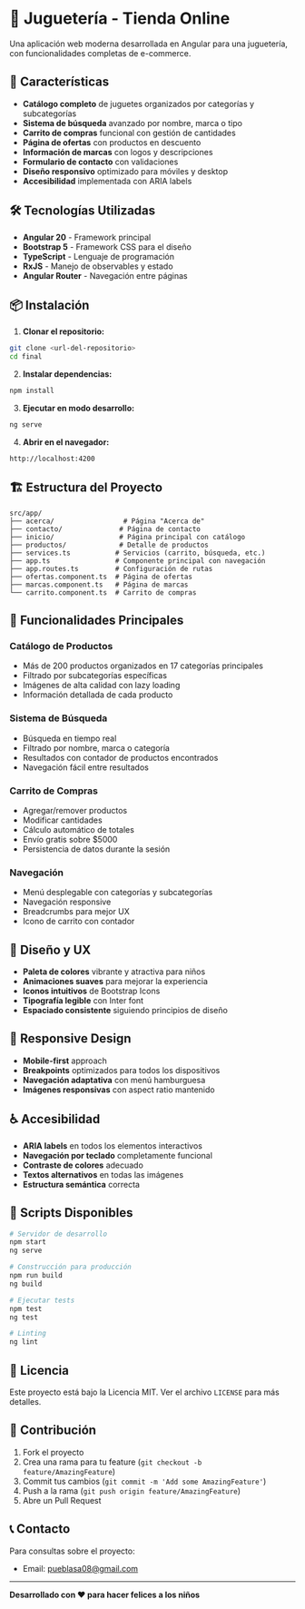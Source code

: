 # 🧸 Juguetería - Tienda Online

Una aplicación web moderna desarrollada en Angular para una juguetería, con funcionalidades completas de e-commerce.

## 🚀 Características

- **Catálogo completo** de juguetes organizados por categorías y subcategorías
- **Sistema de búsqueda** avanzado por nombre, marca o tipo
- **Carrito de compras** funcional con gestión de cantidades
- **Página de ofertas** con productos en descuento
- **Información de marcas** con logos y descripciones
- **Formulario de contacto** con validaciones
- **Diseño responsivo** optimizado para móviles y desktop
- **Accesibilidad** implementada con ARIA labels

## 🛠️ Tecnologías Utilizadas

- **Angular 20** - Framework principal
- **Bootstrap 5** - Framework CSS para el diseño
- **TypeScript** - Lenguaje de programación
- **RxJS** - Manejo de observables y estado
- **Angular Router** - Navegación entre páginas

## 📦 Instalación

1. **Clonar el repositorio:**
```bash
git clone <url-del-repositorio>
cd final
```

2. **Instalar dependencias:**
```bash
npm install
```

3. **Ejecutar en modo desarrollo:**
```bash
ng serve
```

4. **Abrir en el navegador:**
```
http://localhost:4200
```

## 🏗️ Estructura del Proyecto

```
src/app/
├── acerca/                 # Página "Acerca de"
├── contacto/              # Página de contacto
├── inicio/                # Página principal con catálogo
├── productos/             # Detalle de productos
├── services.ts           # Servicios (carrito, búsqueda, etc.)
├── app.ts                # Componente principal con navegación
├── app.routes.ts         # Configuración de rutas
├── ofertas.component.ts  # Página de ofertas
├── marcas.component.ts   # Página de marcas
└── carrito.component.ts  # Carrito de compras
```

## 🎯 Funcionalidades Principales

### Catálogo de Productos
- Más de 200 productos organizados en 17 categorías principales
- Filtrado por subcategorías específicas
- Imágenes de alta calidad con lazy loading
- Información detallada de cada producto

### Sistema de Búsqueda
- Búsqueda en tiempo real
- Filtrado por nombre, marca o categoría
- Resultados con contador de productos encontrados
- Navegación fácil entre resultados

### Carrito de Compras
- Agregar/remover productos
- Modificar cantidades
- Cálculo automático de totales
- Envío gratis sobre $5000
- Persistencia de datos durante la sesión

### Navegación
- Menú desplegable con categorías y subcategorías
- Navegación responsive
- Breadcrumbs para mejor UX
- Icono de carrito con contador

## 🎨 Diseño y UX

- **Paleta de colores** vibrante y atractiva para niños
- **Animaciones suaves** para mejorar la experiencia
- **Iconos intuitivos** de Bootstrap Icons
- **Tipografía legible** con Inter font
- **Espaciado consistente** siguiendo principios de diseño

## 📱 Responsive Design

- **Mobile-first** approach
- **Breakpoints** optimizados para todos los dispositivos
- **Navegación adaptativa** con menú hamburguesa
- **Imágenes responsivas** con aspect ratio mantenido

## ♿ Accesibilidad

- **ARIA labels** en todos los elementos interactivos
- **Navegación por teclado** completamente funcional
- **Contraste de colores** adecuado
- **Textos alternativos** en todas las imágenes
- **Estructura semántica** correcta

## 🚀 Scripts Disponibles

```bash
# Servidor de desarrollo
npm start
ng serve

# Construcción para producción
npm run build
ng build

# Ejecutar tests
npm test
ng test

# Linting
ng lint
```

## 📄 Licencia

Este proyecto está bajo la Licencia MIT. Ver el archivo `LICENSE` para más detalles.

## 👥 Contribución

1. Fork el proyecto
2. Crea una rama para tu feature (`git checkout -b feature/AmazingFeature`)
3. Commit tus cambios (`git commit -m 'Add some AmazingFeature'`)
4. Push a la rama (`git push origin feature/AmazingFeature`)
5. Abre un Pull Request

## 📞 Contacto

Para consultas sobre el proyecto:
- Email: pueblasa08@gmail.com

---

**Desarrollado con ❤️ para hacer felices a los niños**
